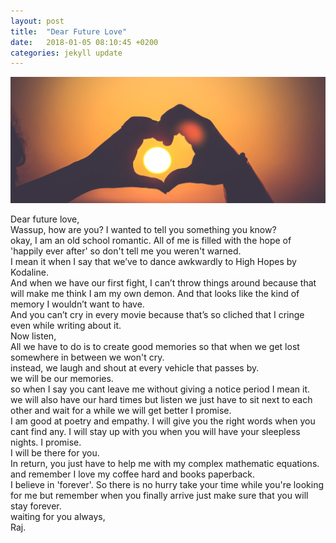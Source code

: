 ```yaml
---
layout: post
title:  "Dear Future Love"
date:   2018-01-05 08:10:45 +0200
categories: jekyll update
---
```

![img courtsey google](/assets/loveme.jpg)

Dear future love,  
Wassup, how are you? I wanted to tell you something you know?  
okay, I am an old school romantic. All of me is filled with the hope of 'happily ever after'  so don't tell me you weren't warned.  
I mean it when I say that we’ve to dance awkwardly to High Hopes by Kodaline.   
And when we have our first fight, I can’t throw things around because that will make me think I am my own demon. And that looks like the kind of memory I wouldn’t want to have.  
And you can’t cry in every movie because that’s so cliched that I cringe even while writing about it.   
Now listen,  
All we have to do is to create good memories so that when we get lost somewhere in between we won't cry.  
instead, we laugh and shout at every vehicle that passes by.  
we will be our memories.  
so when I say you cant leave me without giving a notice period I mean it.  
we will also have our hard times but listen we just have to sit next to each other and wait for a while we will get better I promise.  
I am good at poetry and empathy. I will give you the right words when you cant find any. I will stay up with you when you will have your sleepless nights. I promise.  
I will be there for you.  
In return, you just have to help me with my complex mathematic equations. and remember I love my coffee hard and books paperback.  
I believe in 'forever'. So there is no hurry take your time while you're looking for me but remember when you finally arrive just make sure that you will stay forever.  
waiting for you always,  
Raj.
